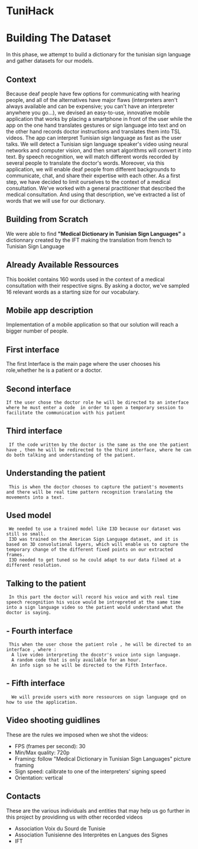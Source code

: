 # TuniHack

# Building The Dataset
 In this phase, we attempt to build a dictionary for the tunisian sign language and gather datasets for our models.
  ## Context
  Because deaf people have few options for communicating with hearing people, and all of the alternatives have major flaws (interpreters aren't always available and can be expensive; you can't have an interpreter anywhere you go...), we devised an easy-to-use, innovative mobile application that works by placing a smartphone in front of the user while the app on the one hand translates gestures or sign language into text and on the other hand records doctor instructions and translates them into TSL videos. The app can interpret Tunisian sign language as fast as the user talks. We will detect a Tunisian sign language speaker's video using neural networks and computer vision, and then smart algorithms will convert it into text. By speech recognition, we will match different words recorded by several people to translate the doctor's words.
  Moreover, via this application, we will enable deaf people from different backgrounds to communicate, chat, and share their expertise with each other.
  As a first step, we have decided to limit ourselves to the context of a medical consultation. We've worked with a general practitioner that described the medical consultation. And using that description, we've extracted a list of words that we will use for our dictionary. 
   ## Building from Scratch
   We were able to find <strong>"Medical Dictionary in Tunisian Sign Languages"</strong> a dictionnary created by the IFT making the translation from french to Tunisian Sign Language
   ## Already Available Ressources
   This booklet contains 160 words used in the context of a medical consultation with their respective signs. By asking a doctor, we've sampled 16 relevant words as a starting size for our vocabulary.
   
   ## Mobile app description
   Implementation of  a mobile application so that our solution will reach a bigger number of people.
   ## <strong>First interface</strong>
   The first Interface is the main page where the user chooses his role,whether he is a patient or a doctor.      
   ##  <strong>Second interface</strong>
    If the user chose the doctor role he will be directed to an interface where he must enter a code  in order to open a temporary session to facilitate the communication with his patient 
   ##  <strong>Third interface</strong>
     If the code written by the doctor is the same as the one the patient have , then he will be redirected to the third interface, where he can do both talking and understanding of the patient.
     
   ## Understanding the patient 
     This is when the doctor chooses to capture the patient's movements and there will be real time pattern recognition translating the movements into a text.
   ## Used model
     We needed to use a trained model like I3D because our dataset was still so small.
     I3D was trained on the American Sign Language dataset, and it is based on 3D convolutional layers, which will enable us to capture the temporary change of the different fixed points on our extracted frames.
     I3D needed to get tuned so he could adapt to our data filmed at a different resolution.
   ## Talking to the patient 
     In this part the doctor will record his voice and with real time speech recognition his voice would be intrepreted at the same time into a sign language video so the patient would understand what the doctor is saying.
   ##  - <strong>Fourth interface</strong>
     This when the user chose the patient role , he will be directed to an interface , where : 
      A live video interpreting the docotr's voice into sign language.
      A random code that is only available for an hour.
      An info sign so he will be directed to the Fifth Interface.
   ##   - <strong>Fifth interface</strong>
      We will provide users with more ressources on sign language qnd on how to use the application.
## Video shooting guidlines
These are the rules we imposed when we shot the videos:
- FPS (frames per second): 30
- Min/Max quality: 720p
- Framing: follow "Medical Dictionary in Tunisian Sign Languages" picture framing
- Sign speed: calibrate to one of the interpreters' signing speed
- Orientation: vertical

## Contacts
These are the various individuals and entities that may help us go further in this project by providinng us with other recorded videos
- Association Voix du Sourd de Tunisie
- Association Tunisienne des Interprètes en Langues des Signes
- IFT
